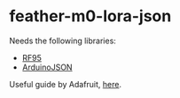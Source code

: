 # feather-m0-lora-json

Needs the following libraries: 
- [RF95](https://cdn-learn.adafruit.com/assets/assets/000/035/106/original/RadioHead-1.62.zip?1472068723)
- [ArduinoJSON](https://github.com/bblanchon/ArduinoJson)

Useful guide by Adafruit, [here](https://learn.adafruit.com/adafruit-feather-m0-radio-with-lora-radio-module/using-the-rfm-9x-radio).
